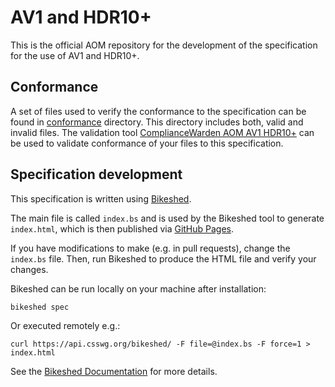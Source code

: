 # AV1 and HDR10+

This is the official AOM repository for the development of the specification for the use of AV1 and HDR10+.

## Conformance

A set of files used to verify the conformance to the specification can be found in [conformance](./conformance) directory. This directory includes both, valid and invalid files. The validation tool [ComplianceWarden AOM AV1 HDR10+](https://gpac.github.io/ComplianceWarden-wasm/av1hdr10plus.html) can be used to validate conformance of your files to this specification.

## Specification development
This specification is written using [Bikeshed](https://tabatkins.github.io/bikeshed/).

The main file is called `index.bs` and is used by the Bikeshed tool to generate `index.html`, which is then published via [GitHub Pages](https://pages.github.com).

If you have modifications to make (e.g. in pull requests), change the `index.bs` file. Then, run Bikeshed to produce the HTML file and verify your changes.

Bikeshed can be run locally on your machine after installation:

```shell
bikeshed spec
```

Or executed remotely e.g.:

```shell
curl https://api.csswg.org/bikeshed/ -F file=@index.bs -F force=1 > index.html
```

See the [Bikeshed Documentation](https://tabatkins.github.io/bikeshed/) for more details.
